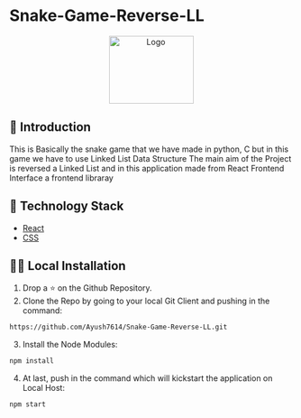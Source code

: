 # Snake-Game-Reverse-LL


<p align="center">
  <a href="https://github.com/Ayush7614/Snake-Game-Reverse-LL">
    <img src="https://s3.xopic.de/openwho-public/channels/7fSc4JEBeO9H0P4b8d1Cfq/logo_v1.png" alt="Logo" width="150" height="120">
  </a>
  
  ## 📌 Introduction
  
This is Basically the snake game that we have made in python, C but in this game we have to use Linked List Data Structure The main aim of the Project is reversed a Linked List and in this application made from React Frontend Interface a frontend libraray

  ## 🏁 Technology Stack

* [React](https://reactjs.org/)
* [CSS](https://en.wikipedia.org/wiki/Cascading_Style_Sheets)

## 🏃‍♂️ Local Installation

1. Drop a ⭐ on the Github Repository. 
2. Clone the Repo by going to your local Git Client and pushing in the command: 

```sh
https://github.com/Ayush7614/Snake-Game-Reverse-LL.git
```

3. Install the Node Modules: 
```sh
npm install
```

4. At last, push in the command which will kickstart the application on Local Host:
```sh
npm start
```

